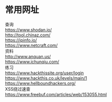 # 常用网址
查询</br>
https://www.shodan.io/</br>
http://tool.chinaz.com/</br>
https://ipinfo.io/</br>
https://www.netcraft.com/</br>
资料</br>
http://www.anquan.us/</br>
https://www.ichunqiu.com/</br>
练习</br>
https://www.hackthissite.org/user/login</br>
https://www.hackthis.co.uk/levels/main/1</br>
https://www.hellboundhackers.org/</br>
XSS绕过速查</br>
https://www.freebuf.com/articles/web/153055.html</br>

